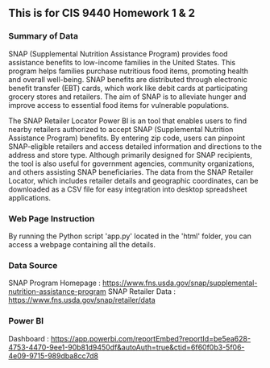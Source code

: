 ## This is for CIS 9440 Homework 1 & 2


### Summary of Data

SNAP (Supplemental Nutrition Assistance Program) provides food assistance benefits to low-income families in the United States. This program helps families purchase nutritious food items, promoting health and overall well-being. SNAP benefits are distributed through electronic benefit transfer (EBT) cards, which work like debit cards at participating grocery stores and retailers. The aim of SNAP is to alleviate hunger and improve access to essential food items for vulnerable populations.

The SNAP Retailer Locator Power BI is an tool that enables users to find nearby retailers authorized to accept SNAP (Supplemental Nutrition Assistance Program) benefits. By entering zip code, users can pinpoint SNAP-eligible retailers and access detailed information and directions to the address and store type. Although primarily designed for SNAP recipients, the tool is also useful for government agencies, community organizations, and others assisting SNAP beneficiaries. The data from the SNAP Retailer Locator, which includes retailer details and geographic coordinates, can be downloaded as a CSV file for easy integration into desktop spreadsheet applications.


### Web Page Instruction

By running the Python script 'app.py' located in the 'html' folder, you can access a webpage containing all the details.


### Data Source

SNAP Program Homepage : https://www.fns.usda.gov/snap/supplemental-nutrition-assistance-program
SNAP Retailer Data : https://www.fns.usda.gov/snap/retailer/data


### Power BI

Dashboard : https://app.powerbi.com/reportEmbed?reportId=be5ea628-4753-4470-9ee1-90b81d9450df&autoAuth=true&ctid=6f60f0b3-5f06-4e09-9715-989dba8cc7d8